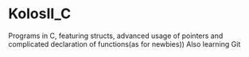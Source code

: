 # KolosII_C
Programs in C, featuring structs, advanced usage of pointers and complicated declaration of functions(as for newbies))
Also learning Git
